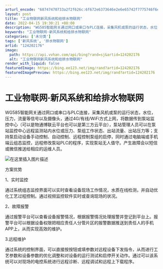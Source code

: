 ```yaml
---
arturl_encode: "68747470733a2f2f626c:6f672e6373646e2e6e65742f7775746f6e67626f6c69616e2f:61727469636c652f64657461696c732f313234323032313736"
layout: post
title: "工业物联网新风系统和给排水物联网"
date: 2022-04-15 19:30:21 +08:00
description: "WG585智能网关通过网口或串口与PLC连接，采集风机或泵的运行状态，水位，压力，流量等信号以及摄像"
keywords: "工业物联网·新风系统和给排水物联网"
categories: ['未分类']
tags: ['新风系统', '排水物联网']
artid: "124202176"
image:
  path: https://api.vvhan.com/api/bing?rand=sj&artid=124202176
  alt: "工业物联网新风系统和给排水物联网"
render_with_liquid: false
featuredImage: https://bing.ee123.net/img/rand?artid=124202176
featuredImagePreview: https://bing.ee123.net/img/rand?artid=124202176
---
```


# 工业物联网·新风系统和给排水物联网

WG585智能网关通过网口或串口与PLC连接，采集风机或泵的运行状态，水位，压力，流量等信号以及摄像头，通过4G/有线/WiFi方式上网，将数据传到泵站监控中心（可以是物通博联云平台也可以是第三方云平台），泵站管理人员可以在泵站监控中心远程监测站内水位或压力、泵组工作状态、出站流量、出站压力等；支持泵启动设备手动控制、自动控制、远程控制泵组的启停，同时通过电脑端或手机端云组态监控，远程修改泵站PLC的程序，实现泵站无人值守。产生故障会以短信或微信推送给相应的运维人员。
  
![在这里插入图片描述](https://i-blog.csdnimg.cn/blog_migrate/f015bb12480badca2d4900f538daeb67.png)

方案优势
  
1、实时监控
  
通过系统组态监控界面可以实时查看设备现场工作情况，水质在线检测，并自动优化工艺过程控制。通过视频监控软件实时或查询现场的状况。
  
2、故障报警
  
通过报警平台可以查看设备报警情况，根据报警情况处理报警并登记到平台上。报警平台可以根据设备权限把相应责任人分管片区的报警数据推送到责任人的手机APP上，从而实现高效的维护。
  
3.远程维护
  
通过系统的控制界面，可以直接按按钮或填参数对远程设备下发指令，从而进行工艺参数和设备参数的优化调整和对设备的运行测试和启停开关动作。通过可以该系统可以对现场的电控系统进行远程诊断、远程调试和远程上下载程序。
